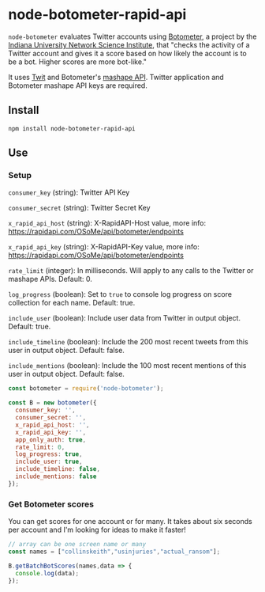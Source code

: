 # node-botometer-rapid-api

`node-botometer` evaluates Twitter accounts using [Botometer](https://botometer.iuni.iu.edu/#!/), a project by the [Indiana University Network Science Institute](https://iuni.iu.edu/), that "checks the activity of a Twitter account and gives it a score based on how likely the account is to be a bot. Higher scores are more bot-like."

It uses [Twit](https://github.com/ttezel/twit) and Botometer's [mashape API](https://market.mashape.com/OSoMe/botometer). Twitter application and Botometer mashape API keys are required.

## Install

`npm install node-botometer-rapid-api`

## Use

### Setup
`consumer_key` (string): Twitter API Key

`consumer_secret` (string): Twitter Secret Key

`x_rapid_api_host` (string): X-RapidAPI-Host value, more info: https://rapidapi.com/OSoMe/api/botometer/endpoints

`x_rapid_api_key` (string): X-RapidAPI-Key value, more info: https://rapidapi.com/OSoMe/api/botometer/endpoints

`rate_limit` (integer): In milliseconds. Will apply to any calls to the Twitter or mashape APIs. Default: 0.

`log_progress` (boolean): Set to `true` to console log progress on score collection for each name. Default: true.

`include_user` (boolean): Include user data from Twitter in output object. Default: true.

`include_timeline` (boolean): Include the 200 most recent tweets from this user in output object. Default: false.

`include_mentions` (boolean): Include the 100 most recent mentions of this user in output object. Default: false.

```js
const botometer = require('node-botometer');

const B = new botometer({
  consumer_key: '',
  consumer_secret: '',
  x_rapid_api_host: '',
  x_rapid_api_key: '',
  app_only_auth: true,
  rate_limit: 0,
  log_progress: true,
  include_user: true,
  include_timeline: false,
  include_mentions: false
});
```

### Get Botometer scores

You can get scores for one account or for many. It takes about six seconds per account and I'm looking for ideas to make it faster!

```js
// array can be one screen name or many
const names = ["collinskeith","usinjuries","actual_ransom"];

B.getBatchBotScores(names,data => {
  console.log(data);
});
```
